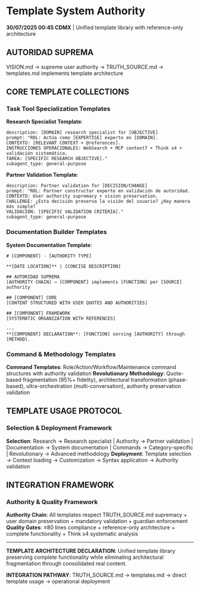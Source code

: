 # Template System Authority

**30/07/2025 00:45 CDMX** | Unified template library with reference-only architecture

## AUTORIDAD SUPREMA
VISION.md → supreme user authority → TRUTH_SOURCE.md → templates.md implements template architecture

## CORE TEMPLATE COLLECTIONS

### Task Tool Specialization Templates
**Research Specialist Template**:
```
description: [DOMAIN] research specialist for [OBJECTIVE]
prompt: "ROL: Actúa como [EXPERTISE] experto en [DOMAIN].
CONTEXTO: [RELEVANT CONTEXT + @references].
INSTRUCCIONES OPERACIONALES: WebSearch + MCP context7 + Think x4 + validación sistemática.
TAREA: [SPECIFIC RESEARCH OBJECTIVE]."
subagent_type: general-purpose
```

**Partner Validation Template**:
```
description: Partner validation for [DECISION/CHANGE]
prompt: "ROL: Partner constructor experto en validación de autoridad.
CONTEXTO: User authority supremacy + vision preservation.
CHALLENGE: ¿Esta decisión preserva la visión del usuario? ¿Hay manera más simple?
VALIDACIÓN: [SPECIFIC VALIDATION CRITERIA]."
subagent_type: general-purpose
```

### Documentation Builder Templates
**System Documentation Template**:
```
# [COMPONENT] - [AUTHORITY TYPE]

**[DATE LOCATION]** | [CONCISE DESCRIPTION]

## AUTORIDAD SUPREMA
[AUTHORITY CHAIN] → [COMPONENT] implements [FUNCTION] per [SOURCE] authority

## [COMPONENT] CORE
[CONTENT STRUCTURED WITH USER QUOTES AND AUTHORITIES]

## [COMPONENT] FRAMEWORK
[SYSTEMATIC ORGANIZATION WITH REFERENCES]

---
**[COMPONENT] DECLARATION**: [FUNCTION] serving [AUTHORITY] through [METHOD].
```

### Command & Methodology Templates
**Command Templates**: Role/Action/Workflow/Maintenance command structures with authority validation
**Revolutionary Methodology**: Quote-based fragmentation (95%+ fidelity), architectural transformation (phase-based), ultra-orchestration (multi-conversation), authority preservation validation

## TEMPLATE USAGE PROTOCOL

### Selection & Deployment Framework
**Selection**: Research → Research specialist | Authority → Partner validation | Documentation → System documentation | Commands → Category-specific | Revolutionary → Advanced methodology
**Deployment**: Template selection → Context loading → Customization → Syntax application → Authority validation

## INTEGRATION FRAMEWORK

### Authority & Quality Framework
**Authority Chain**: All templates respect TRUTH_SOURCE.md supremacy + user domain preservation + mandatory validation + guardian enforcement
**Quality Gates**: ≤80 lines compliance + reference-only architecture + complete functionality + Think x4 systematic analysis

---

**TEMPLATE ARCHITECTURE DECLARATION**: Unified template library preserving complete functionality while eliminating architectural fragmentation through consolidated real content.

**INTEGRATION PATHWAY**: TRUTH_SOURCE.md → templates.md → direct template usage → operational deployment